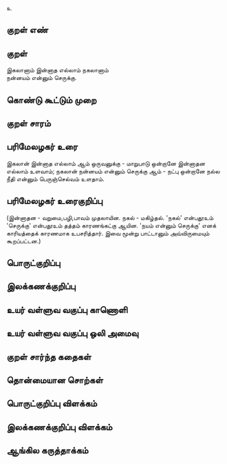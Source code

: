 உ

## குறள் எண் 


## குறள் 
இகலானாம் இன்னாத எல்லாம் நகலானாம்  
நன்னயம் என்னும் செருக்கு.

## கொண்டு கூட்டும் முறை


## குறள் சாரம் 


## பரிமேலழகர் உரை
இகலான் இன்னாத எல்லாம் ஆம் ஒருவனுக்கு - மாறுபாடு ஒன்றானே இன்னாதன எல்லாம் உளவாம்; நகலான் நன்னயம் என்னும் செருக்கு ஆம் - நட்பு ஒன்றானே நல்ல நீதி என்னும் பெருஞ்செல்வம் உளதாம். 

## பரிமேலழகர் உரைகுறிப்பு   
(இன்னாதன - வறுமை,பழி,பாவம் முதலாயின. நகல் - மகிழ்தல். 'நகல்' என்பதூஉம் 'செருக்கு' என்பதூஉம் தத்தம் காரணங்கட்கு ஆயின. 'நயம் என்னும் செருக்கு' எனக் காரியத்தைக் காரணமாக உபசரித்தார். இவை மூன்று பாட்டானும் அவ்விருமையும் கூறப்பட்டன.)

## பொருட்குறிப்பு 


## இலக்கணக்குறிப்பு  


## உயர் வள்ளுவ வகுப்பு காணொளி


## உயர் வள்ளுவ வகுப்பு ஒலி அமைவு 

 
## குறள் சார்ந்த கதைகள் 


## தொன்மையான சொற்கள்


## பொருட்குறிப்பு விளக்கம்


## இலக்கணக்குறிப்பு விளக்கம்


## ஆங்கில கருத்தாக்கம் 


